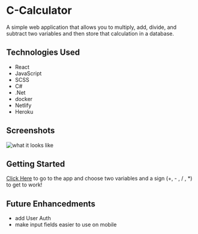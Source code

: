 # C-Calculator 

A simple web application that allows you to multiply, add, divide, and subtract two variables and then store that calculation in a database.

## Technologies Used 
- React 
- JavaScript
- SCSS
- C# 
- .Net 
- docker
- Netlify
- Heroku

## Screenshots

![what it looks like](https://imgur.com/a/oXEHFlc)

## Getting Started

[Click Here](https://ccalculator.netlify.app/) to go to the app and choose two variables and a sign (+, - , / , *) to get to work!

## Future Enhancedments

- add User Auth
- make input fields easier to use on mobile
